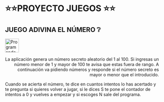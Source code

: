 # :star::star:PROYECTO JUEGOS :star::star:
## JUEGO ADIVINA EL NÚMERO :grey_question:

<p align="left">
  <img alt="Programando" src="https://cdn.pixabay.com/photo/2013/07/12/17/21/dice-152070_1280.png" width="45" height="45">
</p>
<p align="right">
La aplicación genera un número secreto aleatorio del 1 al 100. Si ingresas un número menor de 1 y mayor de 100 te avisa que estas fuera de rango. A continuación va pidiendo números y responde si el número secreto es mayor o menor que el introducido.

Cuando se acierta el número, te dice en cuantos intentos lo has acertado y te pregunta si quieres volver a jugar, si le dices S te pone el contador de intentos a 0 y vuelves a empezar y si escoges N sale del programa.
</p>
